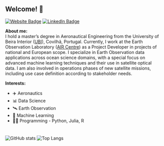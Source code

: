 ## Welcome! 👋
[![Website Badge](https://img.shields.io/badge/My-Website-purple)](https://www.google.com/)
[![LinkedIn Badge](https://img.shields.io/badge/My-LinkedIn-blue)](https://www.linkedin.com/in/emanuel-castanho/)

**About me:**<br />
I hold a master’s degree in Aeronautical Engineering from the University of Beira Interior ([UBI](https://www.ubi.pt)), Covilhã, Portugal. Currently, I work at the Earth Observation Laboratory ([AIR Centre](https://www.aircentre.org)) as a Project Developer in projects of national and European scope. I specialize in Earth Observation data applications across ocean science domains, with a special focus on advanced machine learning techniques and their use in satellite optical data. I am also involved in operations phases of new satellite missions, including use case definition according to stakeholder needs.

**Interests:**
- ✈️ Aeronautics 
- 📊 Data Science 
- 🛰️ Earth Observation 
- 🤖 Machine Learning 
- 👨‍💻 Programming - Python, Julia, R
# 
![GitHub stats](https://github-readme-stats-git-masterrstaa-rickstaa.vercel.app/api?username=EmanuelCastanho&show_icons=true&theme=algolia&line_height=20) ![Top Langs](https://github-readme-stats-git-masterrstaa-rickstaa.vercel.app/api/top-langs/?username=EmanuelCastanho&theme=algolia&layout=compact)




